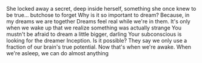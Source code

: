 She locked away a secret, deep inside herself, something she once knew to be true... butchose to forget
Why is it so important to dream? Because, in my dreams we are together
Dreams feel real while we're in them. It's only when we wake up that we realize something was actually strange
You mustn't be afraid to dream a little bigger, darling
Your subconscious is looking for the dreamer
Inception. Is it possible?
They say we only use a fraction of our brain's true potential. Now that's when we're awake. When we're asleep, we can do almost anything
